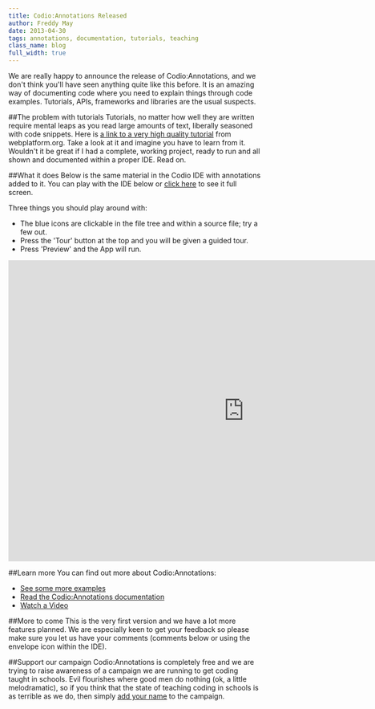```yaml
---
title: Codio:Annotations Released
author: Freddy May
date: 2013-04-30
tags: annotations, documentation, tutorials, teaching
class_name: blog
full_width: true
---
```


We are really happy to announce the release of Codio:Annotations, and we don't think you'll have seen anything quite like this before. It is an amazing way of documenting code where you need to explain things through code examples. Tutorials, APIs, frameworks and libraries are the usual suspects.

##The problem with tutorials
Tutorials, no matter how well they are written require mental leaps as you read large amounts of text, liberally seasoned with code snippets. Here is [a link to a very high quality tutorial](http://docs.webplatform.org/wiki/tutorials/events_in_javascript) from webplatform.org. Take a look at it and imagine you have to learn from it. Wouldn't it be great if I had a complete, working project, ready to run and all shown and documented within a proper IDE. Read on.

##What it does
Below is the same material in the Codio IDE with annotations added to it. You can play with the IDE below or [click here](https://codio.com/codio/Oscillating-Spring) to see it full screen. 

Three things you should play around with:

- The blue icons are clickable in the file tree and within a source file; try a few out.
- Press the 'Tour' button at the top and you will be given a guided tour.
- Press 'Preview' and the App will run.

<iframe src="https://codio.com/codio/Oscillating-Spring" width="940px" height="600" frameborder="0" marginheight="20" marginwidth="35" scrolling="auto"></iframe>

##Learn more
You can find out more about Codio:Annotations:

- [See some more examples](/#examples)
- [Read the Codio:Annotations documentation](/docs/annotations/)
- [Watch a Video](http://youtube.com/v/Fk3eG_eSRPM)

##More to come
This is the very first version and we have a lot more features planned. We are especially keen to get your feedback so please make sure you let us have your comments (comments below or using the envelope icon within the IDE).

##Support our campaign
Codio:Annotations is completely free and we are trying to raise awareness of a campaign we are running to get coding taught in schools. Evil flourishes where good men do nothing (ok, a little melodramatic), so if you think that the state of teaching coding in schools is as terrible as we do, then simply [add your name](/education) to the campaign.

